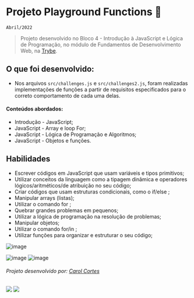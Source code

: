 # Projeto Playground Functions :ferris_wheel:
``Abril/2022``

> Projeto desenvolvido no Bloco 4 - Introdução à JavaScript e Lógica de Programação, no módulo de Fundamentos de Desenvolvimento Web, na [Trybe](https://www.betrybe.com/).

## O que foi desenvolvido:
  - Nos arquivos ``src/challenges.js`` e ``src/challenges2.js``, foram realizadas implementações de funções a partir de requisitos especificados para o correto comportamento de cada uma delas.

#### Conteúdos abordados: 
  - Introdução - JavaScript;
  - JavaScript - Array e loop For;
  - JavaScript - Lógica de Programação e Algoritmos;
  - JavaScript - Objetos e funções.

## Habilidades
- Escrever códigos em JavaScript que usam variáveis e tipos primitivos;
- Utilizar conceitos da linguagem como a tipagem dinâmica e operadores lógicos/aritméticos/de atribuição no seu código;
- Criar códigos que usam estruturas condicionais, como o if/else ;
- Manipular arrays (listas);
- Utilizar o comando for ;
- Quebrar grandes problemas em pequenos;
- Utilizar a lógica de programação na resolução de problemas;
- Manipular objetos;
- Utilizar o comando for/in ;
- Utilizar funções para organizar e estruturar o seu código;

![image](https://user-images.githubusercontent.com/98475840/202766414-ca1392c7-72b9-4e23-9630-5e628a705bca.png)

![image](https://user-images.githubusercontent.com/98475840/202766946-19639b2e-764d-4275-b391-9fff57698fb0.png)
![image](https://user-images.githubusercontent.com/98475840/202766760-c4bb3d07-0164-4389-b14f-597269208a3b.png)



###### Projeto desenvolvido por: [Carol Cortes](https://github.com/carolcortes)

  <a href = "mailto:caroline.ocortes@gmail.com"><img src="https://img.shields.io/badge/-Gmail-%23333?style=for-the-badge&logo=gmail&logoColor=white" target="_blank"></a>
  <a href="https://www.linkedin.com/in/carolinecortess/" target="_blank"><img src="https://img.shields.io/badge/-LinkedIn-%230077B5?style=for-the-badge&logo=linkedin&logoColor=white"></a>
